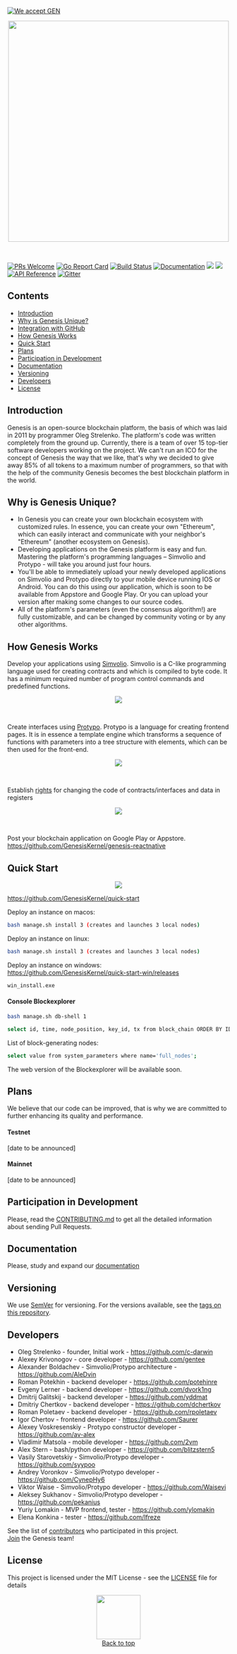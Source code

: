 [![We accept GEN](https://img.shields.io/badge/We_accept-GEN-brightgreen.svg)](https://github.com/GenesisCommunity/go-genesis/)

<p align="center">
  <img src="https://i.imgur.com/4lMw23m.png" width="500">
</p>
<br>

[![PRs Welcome](https://img.shields.io/badge/PRs-welcome-brightgreen.svg?style=flat-square)](http://makeapullrequest.com)
[![Go Report Card](https://goreportcard.com/badge/github.com/GenesisKernel/go-genesis)](https://goreportcard.com/report/github.com/GenesisKernel/go-genesis)
[![Build Status](https://travis-ci.org/GenesisKernel/go-genesis.svg?branch=master)](https://travis-ci.org/GenesisKernel/go-genesis)
[![Documentation](https://img.shields.io/badge/docs-latest-brightgreen.svg?style=flat)](http://genesiskernel.readthedocs.io/en/latest/)
[![](https://tokei.rs/b1/github/GenesisKernel/go-genesis)](https://github.com/GenesisKernel/go-genesis)
![](https://reposs.herokuapp.com/?path=GenesisKernel/go-genesis&style=flat)
[![API Reference](
https://camo.githubusercontent.com/915b7be44ada53c290eb157634330494ebe3e30a/68747470733a2f2f676f646f632e6f72672f6769746875622e636f6d2f676f6c616e672f6764646f3f7374617475732e737667
)](https://godoc.org/github.com/GenesisKernel/go-genesis)
[![Gitter](https://badges.gitter.im/Join%20Chat.svg)](https://gitter.im/GenesisKernel?utm_source=badge&utm_medium=badge&utm_campaign=pr-badge)

## Contents

- [Introduction](#introduction)
- [Why is Genesis Unique?](#why-is-genesis-unique)
- [Integration with GitHub](#integration-with-github)
- [How Genesis Works](#how-genesis-works)
- [Quick Start](#quick-start)
- [Plans](#plans)
- [Participation in Development](#participation-in-development)
- [Documentation](#documentation)
- [Versioning](#versioning)
- [Developers](#developers)
- [License](#license)

## Introduction
Genesis is an open-source blockchain platform, the basis of which was laid in 2011 by programmer Oleg Strelenko. The platform's code was written completely from the ground up. Currently, there is a team of over 15 top-tier software developers working on the project. We can't run an ICO for the concept of Genesis the way that we like, that's why we decided to give away 85% of all tokens to a maximum number of programmers, so that with the help of the community Genesis becomes the best blockchain platform in the world.

## Why is Genesis Unique?
 - In Genesis you can create your own blockchain ecosystem with customized rules. In essence, you can create your own "Ethereum", which can easily interact and communicate with your neighbor's "Ethereum" (another ecosystem on Genesis).
 - Developing applications on the Genesis platform is easy and fun. Mastering the platform's programming languages – Simvolio and Protypo - will take you around just four hours.
 - You'll be able to immediately upload your newly developed applications on Simvolio and Protypo directly to your mobile device running IOS or Android. You can do this using our application, which is soon to be available from Appstore and Google Play. Or you can upload your version after making some changes to our source codes.
 - All of the platform's parameters (even the consensus algorithm!) are fully customizable, and can be changed by community voting or by any other algorithms.

## How Genesis Works
Develop your applications using [Simvolio](http://genesiskernel.readthedocs.io/en/latest/introduction/script.html#simvolio-contracts-language). Simvolio is a С-like programming language used for creating contracts and which is compiled to byte code. It has a minimum required number of program control commands and predefined functions.
<p align="center">
    <img src="https://i.imgur.com/qHosOsw.jpg">
</p><br>

Create interfaces using [Protypo](http://genesiskernel.readthedocs.io/en/latest/introduction/templates2.html#protypo-template-language). Protypo is a language for creating frontend pages. It is in essence a template engine which transforms a sequence of functions with parameters into a tree structure with elements, which can be then used for the front-end.

<p align="center">
    <img src="https://i.imgur.com/CYL1b95.jpg">
</p>
<br>

Establish [rights](https://genesiskernel.readthedocs.io/en/latest/introduction/what-is-Apla.html#access-rights-control-mechanism) for changing the code of contracts/interfaces and data in registers

<p align="center">
    <img src="https://i.imgur.com/DkvR7MZ.jpg">
</p>
<br>

Post your blockchain application on Google Play or Appstore. <br>
https://github.com/GenesisKernel/genesis-reactnative <br>


## Quick Start
<p align="center">
    <img src="https://i.imgur.com/6oYykyk.jpg">
</p>

https://github.com/GenesisKernel/quick-start<Br>

Deploy an instance on macos:<br>
```bash
bash manage.sh install 3 (creates and launches 3 local nodes)
```
Deploy an instance on linux:<br>
```bash
bash manage.sh install 3 (creates and launches 3 local nodes)
```
Deploy an instance on windows:<br>
https://github.com/GenesisKernel/quick-start-win/releases<br>
```bash
win_install.exe
```


#### Console Blockexplorer 
```bash
bash manage.sh db-shell 1
```
```bash
select id, time, node_position, key_id, tx from block_chain ORDER BY ID DESC LIMIT 20;
```
List of block-generating nodes:<br>
```bash
select value from system_parameters where name='full_nodes';
```
The web version of the Blockexplorer will be available soon.<br>


## Plans
We believe that our code can be improved, that is why we are committed to further enhancing its quality and performance.

#### Testnet

[date to be announced]<br>

#### Mainnet

[date to be announced]<br>

## Participation in Development
Please, read the [CONTRIBUTING.md](https://github.com/GenesisKernel/go-genesis/blob/master/CONTRIBUTING.md) to get all the detailed information about sending Pull Requests.

## Documentation
Please, study and expand our [documentation](https://genesiskernel.readthedocs.io/en/latest/#contents)

## Versioning
We use [SemVer](http://semver.org/) for versioning. For the versions available, see the [tags on this repository](https://github.com/GenesisKernel/go-genesis/tags).

## Developers

- Oleg Strelenko - founder, Initial work - https://github.com/c-darwin
- Alexey Krivonogov - core developer - https://github.com/gentee
- Alexander Boldachev - Simvolio/Protypo architecture - https://github.com/AleDvin
- Roman Potekhin - backend developer - https://github.com/potehinre
- Evgeny Lerner - backend developer - https://github.com/dvork1ng
- Dmitrij Galitskij - backend developer - https://github.com/yddmat
- Dmitriy Chertkov - backend developer - https://github.com/dchertkov
- Roman Poletaev - backend developer - https://github.com/rpoletaev
- Igor Chertov - frontend developer - https://github.com/Saurer
- Alexey Voskresenskiy - Protypo constructor developer - https://github.com/av-alex
- Vladimir Matsola - mobile developer - https://github.com/2vm
- Alex Stern - bash/python developer - https://github.com/blitzstern5
- Vasily Starovetskiy - Simvolio/Protypo developer - https://github.com/syypoo
- Andrey Voronkov - Simvolio/Protypo developer - https://github.com/CynepHy6
- Viktor Waise - Simvolio/Protypo developer - https://github.com/Waisevi
- Aleksey Sukhanov - Simvolio/Protypo developer - https://github.com/pekanius
- Yuriy Lomakin - MVP frontend, tester - https://github.com/ylomakin
- Elena Konkina - tester - https://github.com/lfreze

See the list of [contributors](https://github.com/GenesisKernel/go-genesis/graphs/contributors) who participated in this project.
<br>
[Join](mailto:hello@genesis.space) the Genesis team!

## License

This project is licensed under the MIT License - see the [LICENSE](https://github.com/GenesisKernel/go-genesis/blob/master/LICENSE) file for details

<p align="center">
<a href="#"><img src="http://www.kgsbo.com/wp-content/themes/kgsbo/images/top.png" width=100 align="center"></a><br>
  <a href="#">Back to top</a>
</p>
